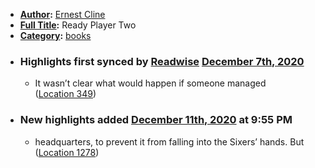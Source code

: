 - **[Author](<Author.md>):** [Ernest Cline](<Ernest Cline.md>)
- **[Full Title](<Full Title.md>):** Ready Player Two
- **[Category](<Category.md>):** [books](<books.md>)
- ### Highlights first synced by [Readwise](<Readwise.md>) [December 7th, 2020](<December 7th, 2020.md>)
    - It wasn’t clear what would happen if someone managed ([Location 349](https://readwise.io/to_kindle?action=open&asin=B08BYWH6CS&location=349))
- ### New highlights added [December 11th, 2020](<December 11th, 2020.md>) at 9:55 PM
    - headquarters, to prevent it from falling into the Sixers’ hands. But ([Location 1278](https://readwise.io/to_kindle?action=open&asin=B08BYWH6CS&location=1278))
